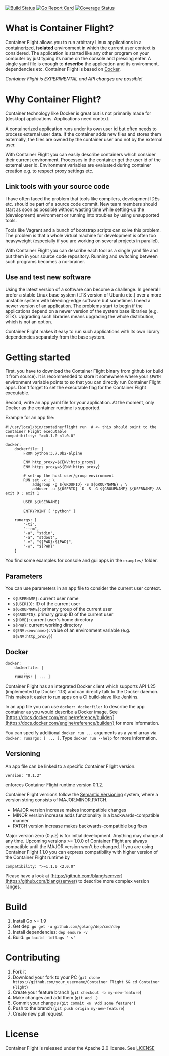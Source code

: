 [![Build Status](https://travis-ci.org/tjeske/containerflight.svg)](https://travis-ci.org/tjeske/containerflight)
[![Go Report Card](https://goreportcard.com/badge/github.com/tjeske/containerflight)](https://goreportcard.com/report/github.com/tjeske/containerflight)
[![Coverage Status](https://coveralls.io/repos/github/tjeske/containerflight/badge.svg?branch=master)](https://coveralls.io/github/tjeske/containerflight?branch=master)

# What is Container Flight?

Container Flight allows you to run arbitrary Linux applications in a containerized, **isolated** environment in which the current user context is considered. The application is started like any other program on your computer by just typing its name on the console and pressing enter. A single yaml file is enough to **describe** the application and its environment, dependencies etc. Container Flight is based on [Docker](https://www.docker.com/).

*Container Flight is EXPERIMENTAL and API changes are possible!*

# Why Container Flight?

Container technology like Docker is great but is not primarily made for (desktop) applications. Applications need context.

A containerized application runs under its own user id but often needs to process external user data. If the container adds new files and stores them externally, the files are owned by the container user and not by the external user. 

With Container Flight you can easily describe containers which consider their current environment. Processes in the container get the user id of the external user id. Environment variables are evaluated during container creation e.g. to respect proxy settings etc.

## Link tools with your source code

I have often faced the problem that tools like compilers, development IDEs etc. should be part of a source code commit. New team members should start as soon as possible without wasting time while setting-up the (development) environment or running into troubles by using unsupported tools.

Tools like Vagrant and a bunch of bootstrap scripts can solve this problem. The problem is that a whole virtual machine for development is often too heavyweight (especially if you are working on several projects in parallel).

With Container Flight you can describe each tool as a single yaml file and put them in your source code repository. Running and switching between such programs becomes a no-brainer.

## Use and test new software

Using the latest version of a software can become a challenge. In general I prefer a stable Linux base system (LTS version of Ubuntu etc.) over a more unstable system with bleeding-edge software but sometimes I need a newer version of an application. The problems start to begin if the applications depend on a newer version of the system base libraries (e.g. GTK). Upgrading such libraries means upgrading the whole distribution, which is not an option.

Container Flight makes it easy to run such applications with its own library dependencies separately from the base system.


# Getting started

First, you have to download the Container Flight binary from github (or build it from source). It is recommended to store it somewhere where your `$PATH` environment variable points to so that you can directly run Container Flight apps. Don't forget to set the executable flag for the Container Flight executable.

Second, write an app yaml file for your application. At the moment, only Docker as the container runtime is supported.

Example for an app file:
```
#!/usr/local/bin/containerflight run  # <- this should point to the Container Flight executable
compatibility: ">=0.1.0 <1.0.0"

docker:
    dockerfile: |
        FROM python:3.7.0b2-alpine

        ENV http_proxy=${ENV:http_proxy}
        ENV https_proxy=${ENV:https_proxy}

        # set-up the host user/group environment 
        RUN set -x ; \
            addgroup -g ${GROUPID} -S ${GROUPNAME} ; \
            adduser -u ${USERID} -D -S -G ${GROUPNAME} ${USERNAME} && exit 0 ; exit 1

        USER ${USERNAME}

        ENTRYPOINT [ "python" ]

    runargs: [
        "-ti",
        "--rm",
        "-a", "stdin",
        "-a", "stdout",
        "-v", "${PWD}:${PWD}",
        "-w", "${PWD}"
    ] 
```
You find some examples for console and gui apps in the `examples/` folder.

## Parameters

You can use parameters in an app file to consider the current user context.

- `${USERNAME}`: current user name
- `${USERID}`: ID of the current user
- `${GROUPNAME}`: primary group of the current user
- `${GROUPID}`: primary group ID of the current user
- `${HOME}`: current user's home directory
- `${PWD}`: current working directory
- `${ENV:<envname>}`: value of an environment variable (e.g. `${ENV:http_proxy}`)

## Docker

```
docker:
    dockerfile: |
        ...
    runargs: [ ... ] 
```

Container Flight has an integrated Docker client which supports API 1.25 (implemented by Docker 1.13) and can directly talk to the Docker daemon. This makes it easier to run apps on a CI build-slave like Jenkins.

In an app file you can use `docker: dockerfile:` to describe the app container as you would describe a Docker image. See [https://docs.docker.com/engine/reference/builder/](https://docs.docker.com/engine/reference/builder/) for more information.

You can specify additional `docker run ...` arguments as a yaml array via `docker: runargs: [ ... ]`. Type `docker run --help` for more information.

## Versioning

An app file can be linked to a specific Container Flight version.
```
version: "0.1.2"
```
enforces Container Flight runtime version 0.1.2.

Container Flight versions follow the [Semantic Versioning](https://semver.org/) system, where a version string consists of MAJOR.MINOR.PATCH.
- MAJOR version increase makes incompatible changes
- MINOR version increase adds functionality in a backwards-compatible manner
- PATCH version increase makes backwards-compatible bug fixes

Major version zero (0.y.z) is for initial development. Anything may change at any time. Upcoming versions >= 1.0.0 of Container Flight are always compatible until the MAJOR version won't be changed. If you are using Container Flight 1.1.0 you can express compatibility with higher version of the Container Flight runtime by 
```
compatibility: ">=1.1.0 <2.0.0"
```
Please have a look at [https://github.com/blang/semver](https://github.com/blang/semver) to describe more complex version ranges.


# Build

1. Install Go >= 1.9
2. Get dep: `go get -u github.com/golang/dep/cmd/dep`
3. Install dependencies: `dep ensure -v`
3. Build: `go build -ldflags '-s'`


# Contributing

1. Fork it
2. Download your fork to your PC (`git clone https://github.com/your_username/Container Flight && cd Container Flight`)
3. Create your feature branch (`git checkout -b my-new-feature`)
4. Make changes and add them (`git add .`)
5. Commit your changes (`git commit -m 'Add some feature'`)
6. Push to the branch (`git push origin my-new-feature`)
7. Create new pull request


# License

Container Flight is released under the Apache 2.0 license. See [LICENSE](https://github.com/tjeske/containerflight/blob/master/LICENSE.txt)
